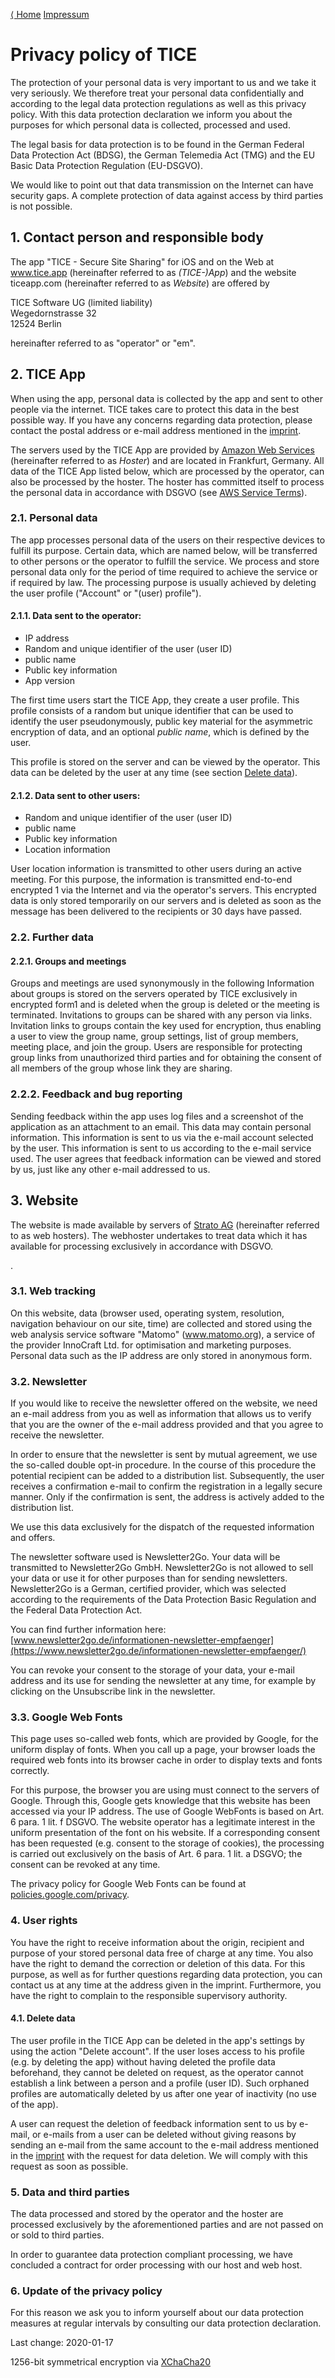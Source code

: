 [⟨ Home](https://ticeapp.com/en) [Impressum](https://ticeapp.com/de/impressum)

Privacy policy of TICE
======================

The protection of your personal data is very important to us and we take it very seriously. We therefore treat your personal data confidentially and according to the legal data protection regulations as well as this privacy policy. With this data protection declaration we inform you about the purposes for which personal data is collected, processed and used.

The legal basis for data protection is to be found in the German Federal Data Protection Act (BDSG), the German Telemedia Act (TMG) and the EU Basic Data Protection Regulation (EU-DSGVO).

We would like to point out that data transmission on the Internet can have security gaps. A complete protection of data against access by third parties is not possible.

1\. Contact person and responsible body
---------------------------------------

The app "TICE - Secure Site Sharing" for iOS and on the Web at www.tice.app (hereinafter referred to as _(TICE-)App_) and the website ticeapp.com (hereinafter referred to as _Website_) are offered by

TICE Software UG (limited liability)  
Wegedornstrasse 32  
12524 Berlin

hereinafter referred to as "operator" or "em".

2\. TICE App
------------

When using the app, personal data is collected by the app and sent to other people via the internet. TICE takes care to protect this data in the best possible way. If you have any concerns regarding data protection, please contact the postal address or e-mail address mentioned in the [imprint](https://ticeapp.com/de/impressum).

The servers used by the TICE App are provided by [Amazon Web Services](https://aws.amazon.com/de/) (hereinafter referred to as _Hoster_) and are located in Frankfurt, Germany. All data of the TICE App listed below, which are processed by the operator, can also be processed by the hoster. The hoster has committed itself to process the personal data in accordance with DSGVO (see [AWS Service Terms](https://d1.awsstatic.com/legal/awsserviceterms/AWS%20Service%20Terms%20-%20German%20Translation.pdf)).

### 2.1. Personal data

The app processes personal data of the users on their respective devices to fulfill its purpose. Certain data, which are named below, will be transferred to other persons or the operator to fulfill the service. We process and store personal data only for the period of time required to achieve the service or if required by law. The processing purpose is usually achieved by deleting the user profile ("Account" or "(user) profile").

#### 2.1.1. Data sent to the operator:

* IP address
* Random and unique identifier of the user (user ID)
* public name
* Public key information
* App version

The first time users start the TICE App, they create a user profile. This profile consists of a random but unique identifier that can be used to identify the user pseudonymously, public key material for the asymmetric encryption of data, and an optional _public name_, which is defined by the user.

This profile is stored on the server and can be viewed by the operator. This data can be deleted by the user at any time (see section [Delete data](#DeleteData)).

#### 2.1.2. Data sent to other users:

* Random and unique identifier of the user (user ID)
* public name
* Public key information
* Location information

User location information is transmitted to other users during an active meeting. For this purpose, the information is transmitted end-to-end encrypted 1 via the Internet and via the operator's servers. This encrypted data is only stored temporarily on our servers and is deleted as soon as the message has been delivered to the recipients or 30 days have passed.

### 2.2. Further data

#### 2.2.1. Groups and meetings

Groups and meetings are used synonymously in the following Information about groups is stored on the servers operated by TICE exclusively in encrypted form1 and is deleted when the group is deleted or the meeting is terminated. Invitations to groups can be shared with any person via links. Invitation links to groups contain the key used for encryption, thus enabling a user to view the group name, group settings, list of group members, meeting place, and join the group. Users are responsible for protecting group links from unauthorized third parties and for obtaining the consent of all members of the group whose link they are sharing.

### 2.2.2. Feedback and bug reporting

Sending feedback within the app uses log files and a screenshot of the application as an attachment to an email. This data may contain personal information. This information is sent to us via the e-mail account selected by the user. This information is sent to us according to the e-mail service used. The user agrees that feedback information can be viewed and stored by us, just like any other e-mail addressed to us.

3\. Website
-----------

The website is made available by servers of [Strato AG](https://www.strato.de/) (hereinafter referred to as web hosters). The webhoster undertakes to treat data which it has available for processing exclusively in accordance with DSGVO.

.

### 3.1. Web tracking

On this website, data (browser used, operating system, resolution, navigation behaviour on our site, time) are collected and stored using the web analysis service software "Matomo" (www.matomo.org), a service of the provider InnoCraft Ltd. for optimisation and marketing purposes. Personal data such as the IP address are only stored in anonymous form.

### 3.2. Newsletter

If you would like to receive the newsletter offered on the website, we need an e-mail address from you as well as information that allows us to verify that you are the owner of the e-mail address provided and that you agree to receive the newsletter.

In order to ensure that the newsletter is sent by mutual agreement, we use the so-called double opt-in procedure. In the course of this procedure the potential recipient can be added to a distribution list. Subsequently, the user receives a confirmation e-mail to confirm the registration in a legally secure manner. Only if the confirmation is sent, the address is actively added to the distribution list.

We use this data exclusively for the dispatch of the requested information and offers.

The newsletter software used is Newsletter2Go. Your data will be transmitted to Newsletter2Go GmbH. Newsletter2Go is not allowed to sell your data or use it for other purposes than for sending newsletters. Newsletter2Go is a German, certified provider, which was selected according to the requirements of the Data Protection Basic Regulation and the Federal Data Protection Act.

You can find further information here: [www.newsletter2go.de/informationen-newsletter-empfaenger](https://www.newsletter2go.de/informationen-newsletter-empfaenger/)

You can revoke your consent to the storage of your data, your e-mail address and its use for sending the newsletter at any time, for example by clicking on the Unsubscribe link in the newsletter.

### 3.3. Google Web Fonts

This page uses so-called web fonts, which are provided by Google, for the uniform display of fonts. When you call up a page, your browser loads the required web fonts into its browser cache in order to display texts and fonts correctly.

For this purpose, the browser you are using must connect to the servers of Google. Through this, Google gets knowledge that this website has been accessed via your IP address. The use of Google WebFonts is based on Art. 6 para. 1 lit. f DSGVO. The website operator has a legitimate interest in the uniform presentation of the font on his website. If a corresponding consent has been requested (e.g. consent to the storage of cookies), the processing is carried out exclusively on the basis of Art. 6 para. 1 lit. a DSGVO; the consent can be revoked at any time.

The privacy policy for Google Web Fonts can be found at [policies.google.com/privacy](https://policies.google.com/privacy?hl=de).

### 4\. User rights

You have the right to receive information about the origin, recipient and purpose of your stored personal data free of charge at any time. You also have the right to demand the correction or deletion of this data. For this purpose, as well as for further questions regarding data protection, you can contact us at any time at the address given in the imprint. Furthermore, you have the right to complain to the responsible supervisory authority.

#### 4.1. Delete data

The user profile in the TICE App can be deleted in the app's settings by using the action "Delete account". If the user loses access to his profile (e.g. by deleting the app) without having deleted the profile data beforehand, they cannot be deleted on request, as the operator cannot establish a link between a person and a profile (user ID). Such orphaned profiles are automatically deleted by us after one year of inactivity (no use of the app).

A user can request the deletion of feedback information sent to us by e-mail, or e-mails from a user can be deleted without giving reasons by sending an e-mail from the same account to the e-mail address mentioned in the [imprint](https://ticeapp.com/de/impressum) with the request for data deletion. We will comply with this request as soon as possible.

### 5\. Data and third parties

The data processed and stored by the operator and the hoster are processed exclusively by the aforementioned parties and are not passed on or sold to third parties.

In order to guarantee data protection compliant processing, we have concluded a contract for order processing with our host and web host.

### 6\. Update of the privacy policy

For this reason we ask you to inform yourself about our data protection measures at regular intervals by consulting our data protection declaration.

Last change: 2020-01-17

1256-bit symmetrical encryption via [XChaCha20](https://tools.ietf.org/html/rfc7539)